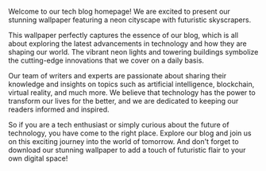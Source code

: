 <!--
Write me content for website with wallpaper "A neon cityscape with futuristic skyscrapers for a tech blog homepage"
-->

<!--font:Montserrat-->

Welcome to our tech blog homepage! We are excited to present our stunning wallpaper featuring a neon cityscape with futuristic skyscrapers. 

This wallpaper perfectly captures the essence of our blog, which is all about exploring the latest advancements in technology and how they are shaping our world. The vibrant neon lights and towering buildings symbolize the cutting-edge innovations that we cover on a daily basis.

Our team of writers and experts are passionate about sharing their knowledge and insights on topics such as artificial intelligence, blockchain, virtual reality, and much more. We believe that technology has the power to transform our lives for the better, and we are dedicated to keeping our readers informed and inspired.

So if you are a tech enthusiast or simply curious about the future of technology, you have come to the right place. Explore our blog and join us on this exciting journey into the world of tomorrow. And don't forget to download our stunning wallpaper to add a touch of futuristic flair to your own digital space!
